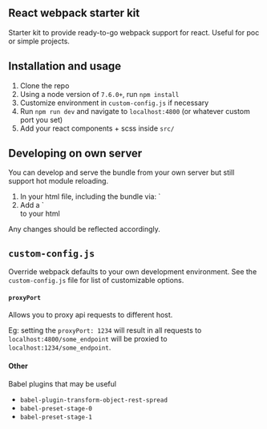 ## React webpack starter kit
Starter kit to provide ready-to-go webpack support for react. Useful for poc or simple projects.

## Installation and usage
1. Clone the repo
2. Using a node version of `7.6.0+`, run `npm install`
3. Customize environment in `custom-config.js` if necessary
4. Run `npm run dev` and navigate to `localhost:4800` (or whatever custom port you set)
5. Add your react components + scss inside `src/`

## Developing on own server
You can develop and serve the bundle from your own server but still support hot module reloading.
1. In your html file, including the bundle via: `<script type="text/javascript" src="http://localhost:4800/bundle.js"></script>
2. Add a `<div id="root"></div> to your html

Any changes should be reflected accordingly.


## `custom-config.js`
Override webpack defaults to your own development environment. See the `custom-config.js` file for list of customizable options.

#### `proxyPort`
Allows you to proxy api requests to different host.

Eg: setting the `proxyPort: 1234` will result in all requests to `localhost:4800/some_endpoint` will be proxied to `localhost:1234/some_endpoint`.



#### Other
Babel plugins that may be useful
- `babel-plugin-transform-object-rest-spread`
- `babel-preset-stage-0`
- `babel-preset-stage-1`